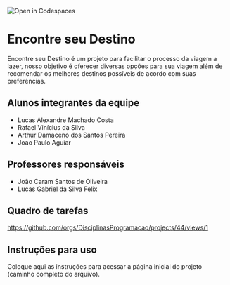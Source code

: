 ![Open in Codespaces](https://classroom.github.com/assets/open-in-codespaces-abfff4d4e15f9e1bd8274d9a39a0befe03a0632bb0f153d0ec72ff541cedbe34.svg)
# Encontre seu Destino

 Encontre seu Destino é um projeto para facilitar o processo da viagem a lazer, nosso objetivo é oferecer diversas opções para sua viagem além de
recomendar os melhores destinos possíveis de acordo com suas preferências.

## Alunos integrantes da equipe

  * Lucas Alexandre Machado Costa
* Rafael Vinícius da Silva
* Arthur Damaceno dos Santos Pereira
* Joao Paulo Aguiar

## Professores responsáveis

* João Caram Santos de Oliveira
* Lucas Gabriel da Silva Felix

## Quadro de tarefas
<https://github.com/orgs/DisciplinasProgramacao/projects/44/views/1>

## Instruções para uso
Coloque aqui as instruções para acessar a página inicial do projeto (caminho completo do arquivo).
